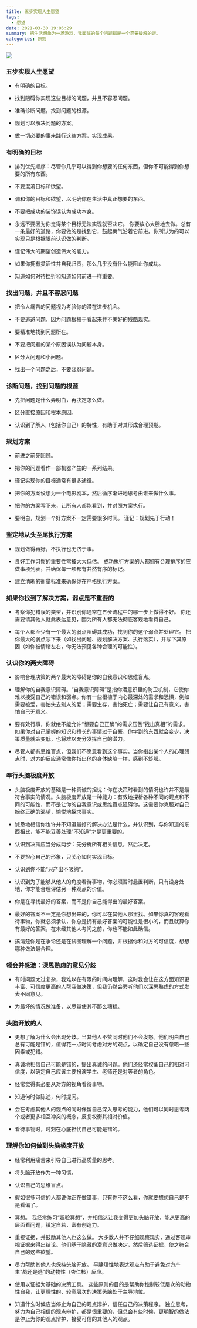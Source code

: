 ```yaml
---
title: 五步实现人生愿望
tags:
  - 愿望
date: 2021-03-30 19:05:29
summary: 把生活想象为一场游戏，我面临的每个问题都是一个需要破解的谜。
categories: 原则
---
```


![](https://cdn.jsdelivr.net/gh/asxing/img1/20210330211821.png)

### 五步实现人生愿望

- 有明确的目标。

- 找到阻碍你实现这些目标的问题，并且不容忍问题。

- 准确诊断问题，找到问题的根源。

- 规划可以解决问题的方案。

- 做一切必要的事来践行这些方案，实现成果。　

### 有明确的目标

- 排列优先顺序：尽管你几乎可以得到你想要的任何东西，但你不可能得到你想要的所有东西。

- 不要混淆目标和欲望。 

- 调和你的目标和欲望，以明确你在生活中真正想要的东西。 

- 不要把成功的装饰误认为成功本身。

- 永远不要因为你觉得某个目标无法实现就否决它。 你要放心大胆地去做。总有一条最好的道路，你要做的是找到它，鼓起勇气沿着它前进。你所认为的可以实现只是根据眼前认识做的判断。

- 谨记伟大的期望创造伟大的能力。

- 如果你拥有灵活性并自我归责，那么几乎没有什么能阻止你成功。

- 知道如何对待挫折和知道如何前进一样重要。

### 找出问题，并且不容忍问题

- 把令人痛苦的问题视为考验你的潜在进步机会。

- 不要逃避问题，因为问题根植于看起来并不美好的残酷现实。

- 要精准地找到问题所在。

- 不要把问题的某个原因误认为问题本身。

- 区分大问题和小问题。

- 找出一个问题之后，不要容忍问题。 

### 诊断问题，找到问题的根源

- 先把问题是什么弄明白，再决定怎么做。

- 区分直接原因和根本原因。

- 认识到了解人（包括你自己）的特性，有助于对其形成合理预期。

### 规划方案

- 前进之前先回顾。

- 把你的问题看作一部机器产生的一系列结果。

- 谨记实现你的目标通常有很多途径。

- 把你的方案设想为一个电影剧本，然后循序渐进地思考由谁来做什么事。

- 把你的方案写下来，让所有人都能看到，并对照方案执行。

- 要明白，规划一个好方案不一定需要很多时间。 谨记：规划先于行动！

### 坚定地从头至尾执行方案

- 规划做得再好，不执行也无济于事。 

- 良好工作习惯的重要性常被大大低估。 成功执行方案的人都拥有合理排序的应做事项列表，并确保每一项都有井然有序的标记。

- 建立清晰的衡量标准来确保你在严格执行方案。

### 如果你找到了解决方案，弱点是不重要的

- 考察你犯错误的类型，并识别你通常在五步流程中的哪一步上做得不好。 你还需要请其他人就此表达意见，因为所有人都无法彻底客观地看待自己。

- 每个人都至少有一个最大的弱点阻碍其成功，找到你的这个弱点并处理它。 把你最大的弱点写下来（如找出问题、规划解决方案、执行落实），并写下其原因（如你被情绪左右，你无法预见各种合理的可能性）。

### 认识你的两大障碍

- 影响合理决策的两个最大的障碍是你的自我意识和思维盲点。

- 理解你的自我意识障碍。“自我意识障碍”是指你潜意识里的防卫机制，它使你难以接受自己的错误和弱点。你有一些根植于内心最深处的需求和恐惧，例如需要被爱，害怕失去别人的爱；需要生存，害怕死亡；需要让自己有意义，害怕自己无意义。

- 要有效行事，你就绝不能允许“想要自己正确”的需求压倒“找出真相”的需求。如果你对自己掌握的知识和擅长的事情过于自豪，你学到的东西就会变少，决策质量就会变低，也将难以充分发挥自己的潜力。

- 尽管人都有思维盲点，但我们不愿意看到这个事实。当你指出某个人的心理弱点时，对方的反应通常像你指出他的身体缺陷一样，感到不舒服。

### 奉行头脑极度开放

- 头脑极度开放的基础是一种真诚的担忧：你在决策时看到的情况也许并不是最符合事实的情况。头脑极度开放是一种能力：有效地探析各种不同的观点和不同的可能性，而不是让你的自我意识或思维盲点阻碍你。这需要你克服对自己始终正确的渴望，愉悦地探求事实。

- 诚恳地相信你也许并不知道最好的解决办法是什么，并认识到，与你知道的东西相比，能不能妥善处理“不知道”才是更重要的。 

- 认识到决策应当分成两步：先分析所有相关信息，然后决定。

- 不要担心自己的形象，只关心如何实现目标。 

- 认识到你不能“只产出不吸纳”。

- 认识到为了能够从他人的角度看待事物，你必须暂时悬置判断，只有设身处地，你才能合理评估另一种观点的价值。

- 你是在寻找最好的答案，而不是你自己能得出的最好答案。

- 最好的答案不一定是你想出来的，你可以在其他人那里找。如果你真的客观看待事物，你就必须承认，你总是拥有最好答案的可能性是很小的，而且就算你有最好的答案，在未经其他人考问之前，你也不能如此确信。

- 搞清楚你是在争论还是在试图理解一个问题，并根据你和对方的可信度，想想哪种做法最合理。

### 领会并感激：深思熟虑的意见分歧

- 有时问题太过复杂，我难以在有限的时间内理解，这时我会让在这方面知识更丰富、可信度更高的人帮我做决策，但我仍然会旁听他们以深思熟虑的方式发表不同意见。

- 为最坏的情况做准备，以尽量使其不那么糟糕。 

### 头脑开放的人

-  更想了解为什么会出现分歧。当其他人不赞同时他们不会发怒。他们明白自己总有可能是错的，值得花一点时间考虑对方的观点，以确定自己没有忽略一些因素或犯错。

-  真诚地相信自己可能是错的，提出真诚的问题。他们还经常权衡自己的相对可信度，以确定自己应该主要扮演学生、老师还是对等者的角色。

-  经常觉得有必要从对方的视角看待事物。

-  知道何时做陈述，何时提问。

-  会在考虑其他人的观点的同时保留自己深入思考的能力，他们可以同时思考两个或者更多相互冲突的概念，反复权衡其相对价值。

- 看待事物时，时刻在心底担忧自己可能是错的。

### 理解你如何做到头脑极度开放

- 经常利用痛苦来引导自己进行高质量的思考。

- 将头脑开放作为一种习惯。

- 认识自己的思维盲点。

- 假如很多可信的人都说你正在做错事，只有你不这么看，你就要想想自己是不是看偏了。

- 冥想。 我经常练习“超验冥想”，并相信这让我变得更加头脑开放，能从更高的层面看问题，镇定自若，富有创造力。

- 重视证据，并鼓励其他人也这么做。 大多数人并不仔细观察现实，通过客观审视证据来得出结论。他们基于隐藏的潜意识做决定，然后筛选证据，使之符合自己的这些欲望。

- 尽力帮助其他人也保持头脑开放。 平静理性地表达观点有助于避免对方产生“战还是逃”的动物性（杏仁核）反应。

- 使用以证据为基础的决策工具。 这些原则的目的是帮助你控制较低层次的动物性自我，让更理性的、较高层次的决策头脑处于主导地位。

- 知道什么时候应当停止为自己的观点辩护，信任自己的决策程序。 独立思考，努力为自己相信的观点辩护，都是很重要的，但总会有些时候，更明智的做法是停止为你的观点辩护，接受可信的其他人的观点。